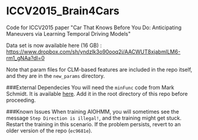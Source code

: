 # ICCV2015_Brain4Cars
Code for ICCV2015 paper "Car That Knows Before You Do: Anticipating Maneuvers via Learning Temporal Driving Models"


Data set is now available here (16 GB) : https://www.dropbox.com/sh/yndzlk3o90ooq2j/AACWUT8xjabmILM6-rm1_gNAa?dl=0 

Note that param files for CLM-based features are included in the repo itself, and they are in the ```new_params``` directory. 

###External Dependecies
You will need the ```minFunc``` code from Mark Schmidt. It is available [here](https://www.cs.ubc.ca/~schmidtm/Software/minFunc.html). Add it in the root directory of this repo before proceeding. 

###Known Issues
When training AIOHMM, you will sometimes see the message ```Step Direction is illegal!```, and the training might get stuck. Restart the training in this scenario. If the problem persists, revert to an older version of the repo (```ec9681e```).
